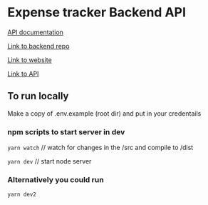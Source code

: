 # Expense tracker Backend API

[API documentation](https://documenter.getpostman.com/view/12561783/UVXdPywd)

[Link to backend repo](https://github.com/daviesesiro/mono-app-backend)

[Link to website](https://mono-app-frontend.vercel.app)

[Link to API](https://expense-tracker-mono.herokuapp.com)

## To run locally

Make a copy of .env.example (root dir) and put in your credentails

### npm scripts to start server in dev

`yarn watch` // watch for changes in the /src and compile to /dist

`yarn dev` // start node server

### Alternatively you could run

`yarn dev2`

